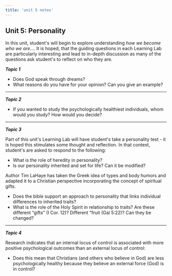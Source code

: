 ```yaml
---
title: 'unit 5 notes'
---
```


## Unit 5: Personality

In this unit, student's will begin to explore understanding *how we become who we are....* It is hoped, that the guiding questions in each Learning Lab are particularly interesting and lead to in-depth discussion as many of the questions ask student's to reflect on who they are.

***Topic 1***

 - Does God speak through dreams?
 - What reasons do you have for your opinion? Can you give an example?

---

***Topic 2***

 - If you wanted to study the psychologically healthiest individuals, whom would you study? How would you decide?

---

***Topic 3***

Part of this unit's Learning Lab will have student's take a personality test - it is hoped this stimulates some thought and reflection. In that context, student's are asked to respond to the following:

 - What is the role of heredity in personality?
 - Is our personality inherited and set for life? Can it be modified?

Author Tim LaHaye has taken the Greek idea of types and body humors and adapted it to a Christian perspective incorporating the concept of spiritual gifts.

 - Does the bible support an approach to personality that links individual differences to inherited traits?
 - What is the role of the Holy Spirit in relationship to traits? Are these different “gifts” (I Cor. 12)? Different “fruit (Gal 5:22)? Can they be changed?

---

***Topic 4***

Research indicates that an internal locus of control is associated with more positive psychological outcomes than an external locus of control:

 - Does this mean that Christians (and others who believe in God) are less psychologically healthy because they believe an external force (God) is in control?
